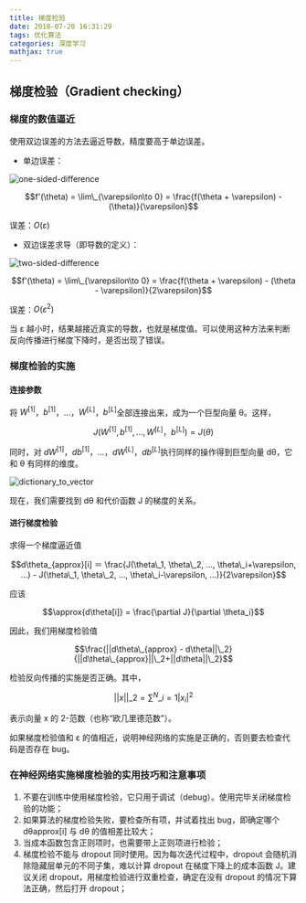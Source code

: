 ```yaml
---
title: 梯度检验
date: 2018-07-20 16:31:29
tags: 优化算法
categories: 深度学习
mathjax: true
---
```

## 梯度检验（Gradient checking）

### 梯度的数值逼近

使用双边误差的方法去逼近导数，精度要高于单边误差。

* 单边误差：

![one-sided-difference](https://raw.githubusercontent.com/bighuang624/Andrew-Ng-Deep-Learning-notes/master/docs/Improving_Deep_Neural_Networks/one-sided-difference.png)

$$f'(\theta) = \lim\_{\varepsilon\to 0} = \frac{f(\theta + \varepsilon) - (\theta)}{\varepsilon}$$

误差：$O(\varepsilon)$

* 双边误差求导（即导数的定义）：

![two-sided-difference](https://raw.githubusercontent.com/bighuang624/Andrew-Ng-Deep-Learning-notes/master/docs/Improving_Deep_Neural_Networks/two-sided-difference.png)

$$f'(\theta) = \lim\_{\varepsilon\to 0} = \frac{f(\theta + \varepsilon) - (\theta - \varepsilon)}{2\varepsilon}$$

误差：$O(\varepsilon^2)$

当 ε 越小时，结果越接近真实的导数，也就是梯度值。可以使用这种方法来判断反向传播进行梯度下降时，是否出现了错误。

### 梯度检验的实施

#### 连接参数

将 $W^{[1]}$，$b^{[1]}$，...，$W^{[L]}$，$b^{[L]}$全部连接出来，成为一个巨型向量 θ。这样，

$$J(W^{[1]}, b^{[1]}, ..., W^{[L]}，b^{[L]}) = J(\theta)$$

同时，对 $dW^{[1]}$，$db^{[1]}$，...，$dW^{[L]}$，$db^{[L]}$执行同样的操作得到巨型向量 dθ，它和 θ 有同样的维度。

![dictionary_to_vector](https://raw.githubusercontent.com/bighuang624/Andrew-Ng-Deep-Learning-notes/master/docs/Improving_Deep_Neural_Networks/dictionary_to_vector.png)

现在，我们需要找到 dθ 和代价函数 J 的梯度的关系。

#### 进行梯度检验

求得一个梯度逼近值

$$d\theta_{approx}[i] ＝ \frac{J(\theta\_1, \theta\_2, ..., \theta\_i+\varepsilon, ...) - J(\theta\_1, \theta\_2, ..., \theta\_i-\varepsilon, ...)}{2\varepsilon}$$

应该

$$\approx{d\theta[i]} = \frac{\partial J}{\partial \theta_i}$$

因此，我们用梯度检验值

$$\frac{||d\theta\_{approx} - d\theta||\_2}{||d\theta\_{approx}||\_2+||d\theta||\_2}$$

检验反向传播的实施是否正确。其中，

$${||x||}\_2 = \sum^N\_{i=1}{|x_i|}^2$$

表示向量 x 的 2-范数（也称“欧几里德范数”）。

如果梯度检验值和 ε 的值相近，说明神经网络的实施是正确的，否则要去检查代码是否存在 bug。

### 在神经网络实施梯度检验的实用技巧和注意事项

1. 不要在训练中使用梯度检验，它只用于调试（debug）。使用完毕关闭梯度检验的功能；
2. 如果算法的梯度检验失败，要检查所有项，并试着找出 bug，即确定哪个 dθapprox[i] 与 dθ 的值相差比较大；
3. 当成本函数包含正则项时，也需要带上正则项进行检验；
4. 梯度检验不能与 dropout 同时使用。因为每次迭代过程中，dropout 会随机消除隐藏层单元的不同子集，难以计算 dropout 在梯度下降上的成本函数 J。建议关闭 dropout，用梯度检验进行双重检查，确定在没有 dropout 的情况下算法正确，然后打开 dropout；
